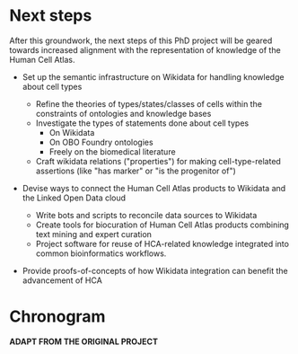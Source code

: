# Next steps


After this groundwork, the next steps of this PhD project will be geared towards increased alignment with the representation of knowledge of the Human Cell Atlas. 

* Set up the semantic infrastructure on Wikidata for handling knowledge about cell types

    * Refine the theories of types/states/classes of cells within the constraints of ontologies and knowledge bases
    * Investigate the types of statements done about cell types
      * On Wikidata
      * On OBO Foundry ontologies
      * Freely on the biomedical literature
    * Craft wikidata relations ("properties") for making cell-type-related assertions (like "has marker" or "is the progenitor of")
  
* Devise ways to connect the Human Cell Atlas products to Wikidata and the Linked Open Data cloud
  * Write bots and scripts to reconcile data sources to Wikidata
  * Create tools for biocuration of Human Cell Atlas products combining text mining and expert curation
  * Project software for reuse of HCA-related knowledge integrated into common bioinformatics workflows.

* Provide proofs-of-concepts of how Wikidata integration can benefit the advancement of HCA


# Chronogram

__ADAPT FROM THE ORIGINAL PROJECT__
